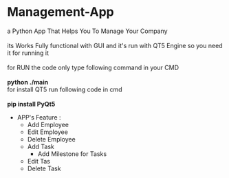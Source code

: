 # Management-App
a Python App That Helps You To Manage Your Company\
\
its Works Fully functional with GUI and it's run with QT5 Engine so you need it for running it\
\
for RUN the code only type following command in your CMD\
\
**python ./main**
\
for install QT5 run following code in cmd\
\
**pip install PyQt5**

- APP's Feature :
  - Add Employee
  - Edit Employee
  - Delete Employee
  - Add Task
    - Add Milestone for Tasks
  - Edit Tas
  - Delete Task
